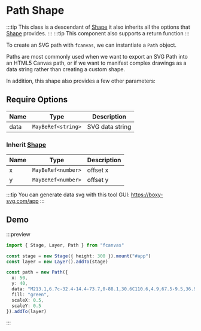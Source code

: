 # Path Shape

:::tip
This class is a descendant of [Shape](/guide/essentials/Shape) it also inherits all the options that [Shape](/guide/essentials/Shape) provides.
:::
:::tip
This component also supports a return function
:::

To create an SVG path with `fcanvas`, we can instantiate a `Path` object.

Paths are most commonly used when we want to export an SVG Path into an HTML5 Canvas path, or if we want to manifest complex drawings as a data string rather than creating a custom shape.

In addition, this shape also provides a few other parameters:

## Require Options

| Name | Type               | Description     |
| ---- | ------------------ | --------------- |
| data | `MayBeRef<string>` | SVG data string |

### Inherit [Shape](/guide/essentials/Shape)

| Name | Type               | Description |
| ---- | ------------------ | ----------- |
| x    | `MayBeRef<number>` | offset x    |
| y    | `MayBeRef<number>` | offset y    |

:::tip
You can generate data svg with this tool GUI: https://boxy-svg.com/app
:::

## Demo

:::preview
```ts
import { Stage, Layer, Path } from "fcanvas"

const stage = new Stage({ height: 300 }).mount("#app")
const layer = new Layer().addTo(stage)

const path = new Path({
  x: 50,
  y: 40,
  data: "M213.1,6.7c-32.4-14.4-73.7,0-88.1,30.6C110.6,4.9,67.5-9.5,36.9,6.7C2.8,22.9-13.4,62.4,13.5,110.9C33.3,145.1,67.5,170.3,125,217c59.3-46.7,93.5-71.9,111.5-106.1C263.4,64.2,247.2,22.9,213.1,6.7z",
  fill: "green",
  scaleX: 0.5,
  scaleY: 0.5
}).addTo(layer)
```
:::
